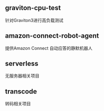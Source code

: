 ## graviton-cpu-test

针对Graviton3进行高负载测试

## amazon-connect-robot-agent

提供Amazon Connect 自动应答的静默机器人

## serverless

无服务器相关项目

## transcode

转码相关项目
